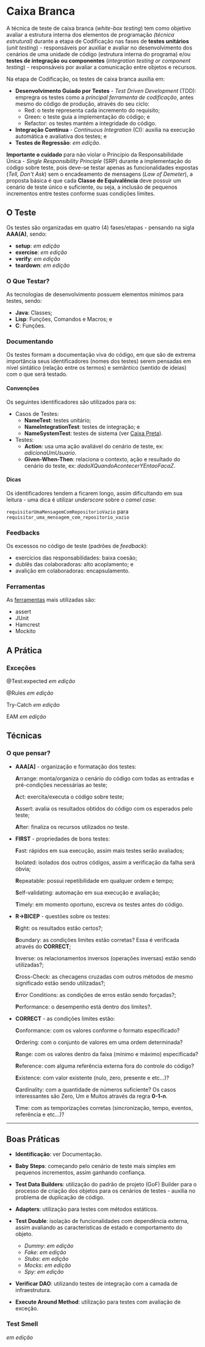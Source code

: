 # Caixa Branca
A técnica de teste de caixa branca (*white-box testing*) tem como objetivo avaliar a estrutura interna dos elementos de programação *(técnica estrutural)* durante a etapa de Codificação nas fases de **testes unitários** (*unit testing*) - responsáveis por auxiliar e avaliar no desenvolvimento dos cenários de uma unidade de código (estrutura interna do programa) e/ou **testes de integração ou componentes** (*integration testing or component testing*) - responsáveis por avaliar a comunicação entre objetos e recursos.

Na etapa de Codificação, os testes de caixa branca auxília em:
* **Desenvolvimento Guiado por Testes** - *Test Driven Development* (TDD): empregra os testes como a *principal ferramenta de codificação*, antes mesmo do código de produção, através do seu ciclo:
  * Red: o teste representa cada incremento do requisito;
  * Green: o teste guia a implementação do código; e
  * Refactor: os testes mantém a integridade do código.
* **Integração Contínua** - *Continuous Integration* (CI): auxilia na execução automática e avaliativa dos testes; e
* **Testes de Regressão**: *em edição*.

**Importante o cuidado** para não violar o Princípio da Responsabilidade Única - *Single Responsibility Principle* (SRP) durante a implementação do código sobre teste, pois deve-se testar apenas as funcionalidades expostas (*Tell, Don't Ask*) sem o encadeamento de mensagens (*Law of Demeter*), a proposta básica é que cada **Classe de Equivalência** deve possuir um cenário de teste único e suficiente, ou seja, a inclusão de pequenos incrementos entre testes conforme suas condições limites.

## O Teste
Os testes são organizadas em quatro (4) fases/etapas - pensando na sigla **AAA(A)**, sendo:
* **setup**: *em edição*
* **exercise**: *em edição*
* **verify**: *em edição*
* **teardown**: *em edição*

### O Que Testar?
As tecnologias de desenvolvimento possuem elementos mínimos para testes, sendo:
* **Java**: Classes;
* **Lisp**: Funções, Comandos e Macros; e
* **C**: Funções.

### Documentando
Os testes formam a documentação viva do código, em que são de extrema importância seus identificadores (nomes dos testes) serem pensadas em nível sintático (relação entre os termos) e semântico (sentido de ideias) com o que será testado.

#### Convenções
Os seguintes identificadores são utilizados para os:
* Casos de Testes:
  * **NameTest**: testes unitário;
  * **NameIntegrationTest**: testes de integração; e
  * **NameSystemTest**: testes de sistema (ver [Caixa Preta](caixa_preta.md)).
* Testes:
  * **Action**: usa uma ação avaliável do cenário de teste, ex: *adicionaUmUsuario*.
  * **Given-When-Then**: relaciona o contexto, ação e resultado do cenário do teste, ex: *dadoXQuandoAcontecerYEntaoFacaZ*.

#### Dicas 
Os identificadores tendem a ficarem longo, assim dificultando em sua leitura - uma dica é utilizar *underscore* sobre o *camel case*:

```requisitarUmaMensagemComRepositorioVazio``` para ```requisitar_uma_mensagem_com_repositorio_vazio```

### Feedbacks
Os excessos no código de teste (padrões de *feedback*):
* exercícios das responsabilidades: baixa coesão;
* dublês das colaboradoras: alto acoplamento; e
* avalição em colaboradoras: encapsulamento.

### Ferramentas
As [ferramentas](ferramentas.md) mais utilizadas são:
* assert
* JUnit
* Hamcrest
* Mockito

## A Prática
### Exceções
@Test:expected *em edição*

@Rules *em edição*

Try-Catch *em edição*

EAM *em edição*

## Técnicas
### O que pensar?
* **AAA[A]** - organização e formatação dos testes:

  **A**rrange: monta/organiza o cenário do código com todas as entradas e pré-condições necessárias ao teste;

  **A**ct: exercita/executa o código sobre teste;

  **A**ssert: avalia os resultados obtidos do código com os esperados pelo teste;

  **A**fter: finaliza os recursos utilizados no teste.

* **FIRST** - propriedades de bons testes:

  **F**ast: rápidos em sua execução, assim mais testes serão avaliados;

  **I**solated: isolados dos outros códigos, assim a verificação da falha será óbvia;

  **R**epeatable: possui repetibilidade em qualquer ordem e tempo;

  **S**elf-validating: automação em sua execução e avaliação;

  **T**imely: em momento oportuno, escreva os testes antes do código.

* **R->BICEP** - questões sobre os testes:

  **R**ight: os resultados estão certos?;
  
  **B**oundary: as condições limites estão corretas? Essa é verificada através do **CORRECT**;
  
  **I**nverse: os relacionamentos inversos (operações inversas) estão sendo utilizadas?;
  
  **C**ross-Check: as checagens cruzadas com outros métodos de mesmo significado estão sendo utilizadas?;
  
  **E**rror Conditions: as condições de erros estão sendo forçadas?;
  
  **P**erformance: o desempenho está dentro dos limites?.
 
* **CORRECT** - as condições limites estão:

  **C**onformance: com os valores conforme o formato especificado?

  **O**rdering: com o conjunto de valores em uma ordem determinada?

  **R**ange: com os valores dentro da faixa (mínimo e máximo) especificada?

  **R**eference: com alguma referência externa fora do controle do código?

  **E**xistence: com valor existente (nulo, zero, presente e etc...)?

  **C**ardinality: com a quantidade de números suficiente? Os casos interessantes são Zero, Um e Muitos através da regra **0-1-n**.

  **T**ime: com as temporizações corretas (sincronização, tempo, eventos, referência e etc...)?

---

## Boas Práticas
* **Identificação**: ver Documentação.

* **Baby Steps**: começando pelo cenário de teste mais simples em pequenos incrementos, assim ganhando confiança.

* **Test Data Builders**: utilização do padrão de projeto (GoF) Builder para o processo de criação dos objetos para os cenários de testes - auxilia no problema de duplicação de código.

* **Adapters**: utilização para testes com métodos estáticos.

* **Test Double**: isolação de funcionalidades com dependência externa, assim avaliando as características de estado e comportamento do objeto.
  * *Dummy*: *em edição*
  * *Fake*: *em edição*
  * *Stubs*: *em edição*
  * *Mocks*: *em edição*
  * *Spy*: *em edição*

* **Verificar DAO**: utilizando testes de integração com a camada de infraestrutura.

* **Execute Around Method**: utilização para testes com avaliação de exceção.

### Test Smell
*em edição*
